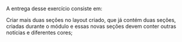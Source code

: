 A entrega desse exercício consiste em:

Criar mais duas seções no layout criado, que já contém duas seções, criadas durante o módulo e essas novas seções devem conter outras notícias e diferentes cores;
